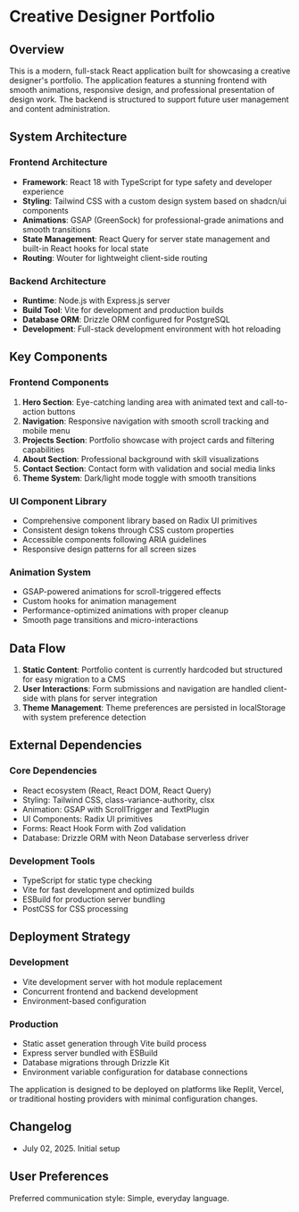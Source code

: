 # Creative Designer Portfolio

## Overview

This is a modern, full-stack React application built for showcasing a creative designer's portfolio. The application features a stunning frontend with smooth animations, responsive design, and professional presentation of design work. The backend is structured to support future user management and content administration.

## System Architecture

### Frontend Architecture
- **Framework**: React 18 with TypeScript for type safety and developer experience
- **Styling**: Tailwind CSS with a custom design system based on shadcn/ui components
- **Animations**: GSAP (GreenSock) for professional-grade animations and smooth transitions
- **State Management**: React Query for server state management and built-in React hooks for local state
- **Routing**: Wouter for lightweight client-side routing

### Backend Architecture
- **Runtime**: Node.js with Express.js server
- **Build Tool**: Vite for development and production builds
- **Database ORM**: Drizzle ORM configured for PostgreSQL
- **Development**: Full-stack development environment with hot reloading

## Key Components

### Frontend Components
1. **Hero Section**: Eye-catching landing area with animated text and call-to-action buttons
2. **Navigation**: Responsive navigation with smooth scroll tracking and mobile menu
3. **Projects Section**: Portfolio showcase with project cards and filtering capabilities
4. **About Section**: Professional background with skill visualizations
5. **Contact Section**: Contact form with validation and social media links
6. **Theme System**: Dark/light mode toggle with smooth transitions

### UI Component Library
- Comprehensive component library based on Radix UI primitives
- Consistent design tokens through CSS custom properties
- Accessible components following ARIA guidelines
- Responsive design patterns for all screen sizes

### Animation System
- GSAP-powered animations for scroll-triggered effects
- Custom hooks for animation management
- Performance-optimized animations with proper cleanup
- Smooth page transitions and micro-interactions

## Data Flow

1. **Static Content**: Portfolio content is currently hardcoded but structured for easy migration to a CMS
2. **User Interactions**: Form submissions and navigation are handled client-side with plans for server integration
3. **Theme Management**: Theme preferences are persisted in localStorage with system preference detection

## External Dependencies

### Core Dependencies
- React ecosystem (React, React DOM, React Query)
- Styling: Tailwind CSS, class-variance-authority, clsx
- Animation: GSAP with ScrollTrigger and TextPlugin
- UI Components: Radix UI primitives
- Forms: React Hook Form with Zod validation
- Database: Drizzle ORM with Neon Database serverless driver

### Development Tools
- TypeScript for static type checking
- Vite for fast development and optimized builds
- ESBuild for production server bundling
- PostCSS for CSS processing

## Deployment Strategy

### Development
- Vite development server with hot module replacement
- Concurrent frontend and backend development
- Environment-based configuration

### Production
- Static asset generation through Vite build process
- Express server bundled with ESBuild
- Database migrations through Drizzle Kit
- Environment variable configuration for database connections

The application is designed to be deployed on platforms like Replit, Vercel, or traditional hosting providers with minimal configuration changes.

## Changelog
- July 02, 2025. Initial setup

## User Preferences

Preferred communication style: Simple, everyday language.